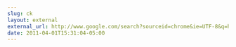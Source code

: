 ```yaml
---
slug: ck
layout: external
external_url: http://www.google.com/search?sourceid=chrome&ie=UTF-8&q=helvetica#sclient=psy&hl=en&q=helvetica&aq=f&aqi=g-e5&aql=&oq=&pbx=1&bav=on.2,or.r_gc.r_pw.&fp=cd4b9c81e5c4ded1
date: 2011-04-01T15:31:04-05:00
---
```

